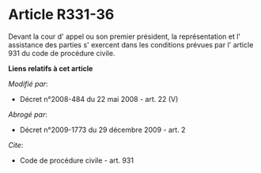 # Article R331-36

Devant la cour d' appel ou son premier président, la représentation et l' assistance des parties s' exercent dans les
conditions prévues par l' article 931 du code de procédure civile.

**Liens relatifs à cet article**

_Modifié par_:

  - Décret n°2008-484 du 22 mai 2008 - art. 22 (V)

_Abrogé par_:

  - Décret n°2009-1773 du 29 décembre 2009 - art. 2

_Cite_:

  - Code de procédure civile - art. 931
